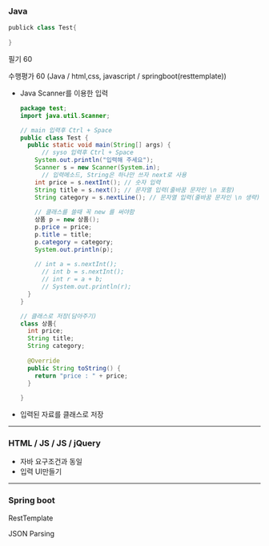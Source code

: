 

### Java

```java
publick class Test{
  
}
```





필기 60

수행평가 60 (Java / html,css, javascript / springboot(resttemplate))

- Java Scanner를 이용한 입력

  ```java
  package test;
  import java.util.Scanner;
  
  // main 입력후 Ctrl + Space
  public class Test {
  	public static void main(String[] args) {
  		// syso 입력후 Ctrl + Space
      System.out.println("입력해 주세요");
      Scanner s = new Scanner(System.in);
  		// 입력메소드, String은 하나만 쓰자 next로 사용
      int price = s.nextInt(); // 숫자 입력
      String title = s.next(); // 문자열 입력(줄바꿈 문자인 \n 포함)
      String category = s.nextLine(); // 문자열 입력(줄바꿈 문자인 \n 생략)
  		
      // 클래스를 쓸때 꼭 new 를 써야함 
      상품 p = new 상품();
      p.price = price;
      p.title = title; 
      p.category = category;
      System.out.println(p);
      
      // int a = s.nextInt();
  		// int b = s.nextInt();
  		// int r = a + b;
  		// System.out.println(r);
  	}
  }
  
  // 클래스로 저장(담아주기)
  class 상품{
    int price; 
    String title;
    String category;
    
    @Override
    public String toString() {
  	  return "price : " + price;
    }
    
  }
  ```

  

- 입력된 자료를 클래스로 저장

---

### HTML / JS / JS / jQuery

- 자바 요구조건과 동일
- 입력 UI만들기 

---

### Spring boot

RestTemplate

JSON Parsing